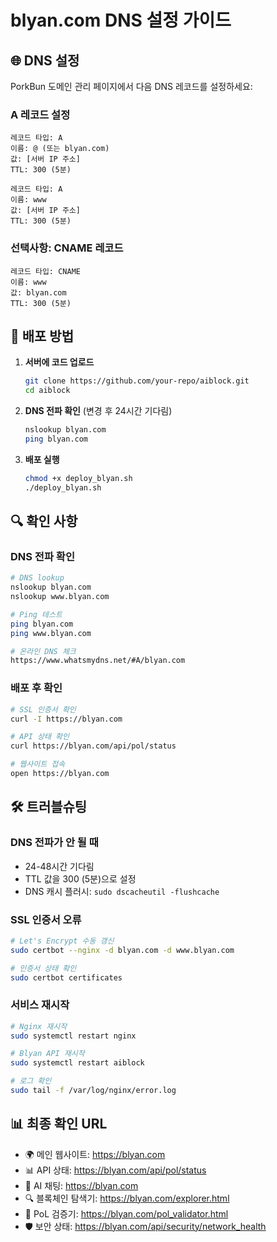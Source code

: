 # blyan.com DNS 설정 가이드

## 🌐 DNS 설정

PorkBun 도메인 관리 페이지에서 다음 DNS 레코드를 설정하세요:

### A 레코드 설정
```
레코드 타입: A
이름: @ (또는 blyan.com)
값: [서버 IP 주소]
TTL: 300 (5분)

레코드 타입: A  
이름: www
값: [서버 IP 주소]
TTL: 300 (5분)
```

### 선택사항: CNAME 레코드
```
레코드 타입: CNAME
이름: www
값: blyan.com
TTL: 300 (5분)
```

## 🚀 배포 방법

1. **서버에 코드 업로드**
   ```bash
   git clone https://github.com/your-repo/aiblock.git
   cd aiblock
   ```

2. **DNS 전파 확인** (변경 후 24시간 기다림)
   ```bash
   nslookup blyan.com
   ping blyan.com
   ```

3. **배포 실행**
   ```bash
   chmod +x deploy_blyan.sh
   ./deploy_blyan.sh
   ```

## 🔍 확인 사항

### DNS 전파 확인
```bash
# DNS lookup
nslookup blyan.com
nslookup www.blyan.com

# Ping 테스트
ping blyan.com
ping www.blyan.com

# 온라인 DNS 체크
https://www.whatsmydns.net/#A/blyan.com
```

### 배포 후 확인
```bash
# SSL 인증서 확인
curl -I https://blyan.com

# API 상태 확인
curl https://blyan.com/api/pol/status

# 웹사이트 접속
open https://blyan.com
```

## 🛠️ 트러블슈팅

### DNS 전파가 안 될 때
- 24-48시간 기다림
- TTL 값을 300 (5분)으로 설정
- DNS 캐시 플러시: `sudo dscacheutil -flushcache`

### SSL 인증서 오류
```bash
# Let's Encrypt 수동 갱신
sudo certbot --nginx -d blyan.com -d www.blyan.com

# 인증서 상태 확인
sudo certbot certificates
```

### 서비스 재시작
```bash
# Nginx 재시작
sudo systemctl restart nginx

# Blyan API 재시작
sudo systemctl restart aiblock

# 로그 확인
sudo tail -f /var/log/nginx/error.log
```

## 📊 최종 확인 URL

- 🌍 메인 웹사이트: https://blyan.com
- 📊 API 상태: https://blyan.com/api/pol/status
- 💬 AI 채팅: https://blyan.com
- 🔍 블록체인 탐색기: https://blyan.com/explorer.html
- 🧮 PoL 검증기: https://blyan.com/pol_validator.html
- 🛡️ 보안 상태: https://blyan.com/api/security/network_health